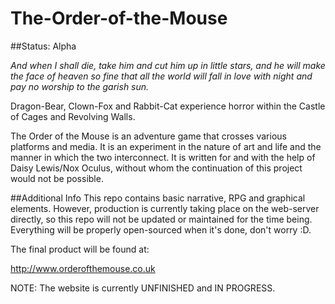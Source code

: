 # The-Order-of-the-Mouse

##Status: Alpha

<i>And when I shall die, take him and cut him up in little stars, and he will make the face of heaven so fine that all the world will fall in love with night and pay no worship to the garish sun.</i>

Dragon-Bear, Clown-Fox and Rabbit-Cat experience horror within the Castle of Cages and Revolving Walls.

The Order of the Mouse is an adventure game that crosses various platforms and media. It is an experiment
in the nature of art and life and the manner in which the two interconnect. It is written for and with the
help of Daisy Lewis/Nox Oculus, without whom the continuation of this project would not be possible.

##Additional Info
This repo contains basic narrative, RPG and graphical elements. However, production is currently taking place on the web-server directly, so this repo will not be updated or maintained for the time being. Everything will be properly open-sourced when it's done, don't worry :D.

The final product will be found at:

http://www.orderofthemouse.co.uk

NOTE: The website is currently UNFINISHED and IN PROGRESS.


